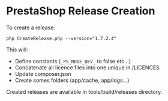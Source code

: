 # PrestaShop Release Creation

To create a release:

```
php CreateRelease.php --version="1.7.2.4"
```
This will:
            
* Define constants (`_PS_MODE_DEV_` to false etc...)
* Concatenate all licence files into one unique in /LICENCES
* Update composer.json
* Create somes folders (app/cache, app/logs...)

Created releases are available in tools/build/releases directory.